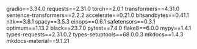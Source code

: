 gradio==3.34.0
requests==2.31.0
torch==2.0.1
transformers==4.31.0
sentence-transformers==2.2.2
accelerate==0.21.0
bitsandbytes==0.41.1
nltk==3.8.1
spacy==3.5.3
einops==0.6.1
safetensors==0.3.1
optimum==1.13.2
black==23.7.0
pytest==7.4.0
flake8==6.0.0
mypy==1.4.1
types-requests==2.31.0.2
types-setuptools==68.0.0.3
mkdocs==1.4.3
mkdocs-material==9.1.21
